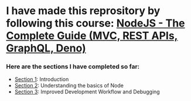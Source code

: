 # I have made this reprository by following this course: [NodeJS - The Complete Guide (MVC, REST APIs, GraphQL, Deno)](https://www.udemy.com/course/nodejs-the-complete-guide/)

### Here are the sections I have completed so far:

- [Section 1](https://github.com/Piyush008/Node_ECommerceWebsite/tree/Section-1): Introduction
- [Section 2](https://github.com/Piyush008/Node_ECommerceWebsite/tree/Section-2): Understanding the basics of Node
- [Section 3](https://github.com/Piyush008/Node_ECommerceWebsite/tree/Section-3): Improved Development Workflow and Debugging
